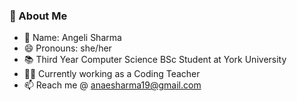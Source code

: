 ### 💫 About Me
- 👋 Name: Angeli Sharma
- 😄 Pronouns: she/her
- 📚 Third Year Computer Science BSc Student at York University
- 👨‍💻 Currently working as a Coding Teacher 
- 📫 Reach me @ anaesharma19@gmail.com
<!--
**angelisharma/angelisharma** is a ✨ _special_ ✨ repository because its `README.md` (this file) appears on your GitHub profile.

Here are some ideas to get you started:

- 🔭 I’m currently working on ...
- 🌱 I’m currently learning ...
- 👯 I’m looking to collaborate on ...
- 🤔 I’m looking for help with ...
- 💬 Ask me about ...
- 📫 How to reach me: ...
- 😄 Pronouns: ...
- ⚡ Fun fact: ...
-->
